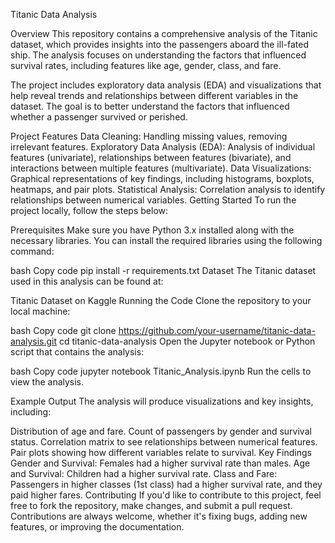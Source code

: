 Titanic Data Analysis  

Overview
This repository contains a comprehensive analysis of the Titanic dataset, which provides insights into the passengers aboard the ill-fated ship. The analysis focuses on understanding the factors that influenced survival rates, including features like age, gender, class, and fare.

The project includes exploratory data analysis (EDA) and visualizations that help reveal trends and relationships between different variables in the dataset. The goal is to better understand the factors that influenced whether a passenger survived or perished.

Project Features
Data Cleaning: Handling missing values, removing irrelevant features.
Exploratory Data Analysis (EDA): Analysis of individual features (univariate), relationships between features (bivariate), and interactions between multiple features (multivariate).
Data Visualizations: Graphical representations of key findings, including histograms, boxplots, heatmaps, and pair plots.
Statistical Analysis: Correlation analysis to identify relationships between numerical variables.
Getting Started
To run the project locally, follow the steps below:

Prerequisites
Make sure you have Python 3.x installed along with the necessary libraries. You can install the required libraries using the following command:

bash
Copy code
pip install -r requirements.txt
Dataset
The Titanic dataset used in this analysis can be found at:

Titanic Dataset on Kaggle
Running the Code
Clone the repository to your local machine:

bash
Copy code
git clone https://github.com/your-username/titanic-data-analysis.git
cd titanic-data-analysis
Open the Jupyter notebook or Python script that contains the analysis:

bash
Copy code
jupyter notebook Titanic_Analysis.ipynb
Run the cells to view the analysis.

Example Output
The analysis will produce visualizations and key insights, including:

Distribution of age and fare.
Count of passengers by gender and survival status.
Correlation matrix to see relationships between numerical features.
Pair plots showing how different variables relate to survival.
Key Findings
Gender and Survival: Females had a higher survival rate than males.
Age and Survival: Children had a higher survival rate.
Class and Fare: Passengers in higher classes (1st class) had a higher survival rate, and they paid higher fares.
Contributing
If you'd like to contribute to this project, feel free to fork the repository, make changes, and submit a pull request. Contributions are always welcome, whether it's fixing bugs, adding new features, or improving the documentation.
